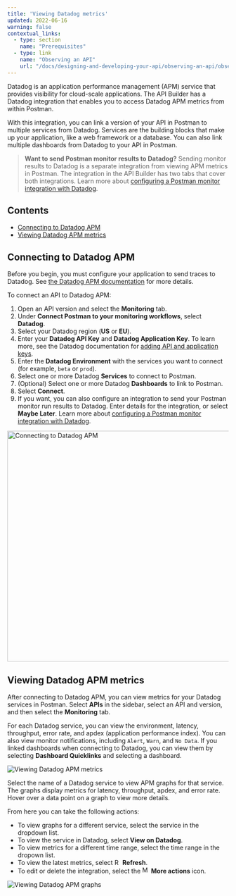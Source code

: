 ```yaml
---
title: 'Viewing Datadog metrics'
updated: 2022-06-16
warning: false
contextual_links:
  - type: section
    name: "Prerequisites"
  - type: link
    name: "Observing an API"
    url: "/docs/designing-and-developing-your-api/observing-an-api/observing-an-api/"
---
```


Datadog is an application performance management (APM) service that provides visibility for cloud-scale applications. The API Builder has a Datadog integration that enables you to access Datadog APM metrics from within Postman.

With this integration, you can link a version of your API in Postman to multiple services from Datadog. Services are the building blocks that make up your application, like a web framework or a database. You can also link multiple dashboards from Datadog to your API in Postman.

> **Want to send Postman monitor results to Datadog?** Sending monitor results to Datadog is a separate integration from viewing APM metrics in Postman. The integration in the API Builder has two tabs that cover both integrations. Learn more about [configuring a Postman monitor integration with Datadog](/docs/integrations/available-integrations/datadog/).

## Contents

* [Connecting to Datadog APM](#connecting-to-datadog-apm)
* [Viewing Datadog APM metrics](#viewing-datadog-apm-metrics)

## Connecting to Datadog APM

Before you begin, you must configure your application to send traces to Datadog. See [the Datadog APM documentation](https://docs.datadoghq.com/tracing/) for more details.

To connect an API to Datadog APM:

1. Open an API version and select the **Monitoring** tab.
1. Under **Connect Postman to your monitoring workflows**, select **Datadog**.
1. Select your Datadog region (**US** or **EU**).
1. Enter your **Datadog API Key** and **Datadog Application Key**. To learn more, see the Datadog documentation for [adding API and application keys](https://docs.datadoghq.com/account_management/api-app-keys/).
1. Enter the **Datadog Environment** with the services you want to connect (for example, `beta` or `prod`).
1. Select one or more Datadog **Services** to connect to Postman.
1. (Optional) Select one or more Datadog **Dashboards** to link to Postman.
1. Select **Connect**.
1. If you want, you can also configure an integration to send your Postman monitor run results to Datadog. Enter details for the integration, or select **Maybe Later**. Learn more about [configuring a Postman monitor integration with Datadog](/docs/integrations/available-integrations/datadog/).

<img alt="Connecting to Datadog APM" src="https://assets.postman.com/postman-docs/datadog-apm-connect-v9-19.jpg" width="524px">

## Viewing Datadog APM metrics

After connecting to Datadog APM, you can view metrics for your Datadog services in Postman. Select **APIs** in the sidebar, select an API and version, and then select the **Monitoring** tab.

For each Datadog service, you can view the environment, latency, throughput, error rate, and apdex (application performance index). You can also view monitor notifications, including `Alert`, `Warn`, and `No Data`. If you linked dashboards when connecting to Datadog, you can view them by selecting **Dashboard Quicklinks** and selecting a dashboard.

<img alt="Viewing Datadog APM metrics" src="https://assets.postman.com/postman-docs/datadog-apm-view-metrics-v9-19.jpg">

Select the name of a Datadog service to view APM graphs for that service. The graphs display metrics for latency, throughput, apdex, and error rate. Hover over a data point on a graph to view more details.

From here you can take the following actions:

* To view graphs for a different service, select the service in the dropdown list.
* To view the service in Datadog, select **View on Datadog**.
* To view metrics for a different time range, select the time range in the dropown list.
* To view the latest metrics, select <img alt="Refresh icon" src="https://assets.postman.com/postman-docs/icon-refresh-v9-5.jpg#icon" width="14px"> **Refresh**.
* To edit or delete the integration, select the <img alt="More actions icon" src="https://assets.postman.com/postman-docs/icon-more-actions-v9.jpg#icon" width="16px"> **More actions** icon.

<img alt="Viewing Datadog APM graphs" src="https://assets.postman.com/postman-docs/datadog-apm-view-graphs-v9-19.jpg">
